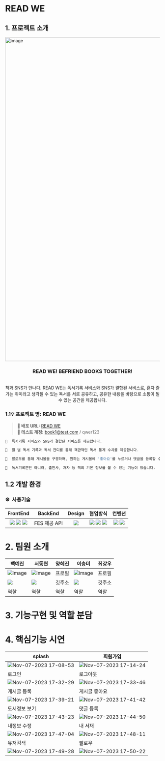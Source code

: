 # READ WE

## 1. 프로젝트 소개

<img width="1053" alt="image" src="https://github.com/FRONTENDSCHOOL7/final-13-read-we/assets/138555225/79f3ec9c-5205-460f-9b02-263e2c26d508">
<div align="center">
<h3>READ WE! BEFRIEND BOOKS TOGETHER!</h3><br />
책과 SNS가 만나다.
READ WE는 독서기록 서비스와 SNS가 결합된 서비스로, 혼자 즐기는 취미라고 생각될 수 있는 독서를 서로 공유하고, 공유한 내용을 바탕으로 소통이 될 수 있는 공간을 제공합니다.
</div>



### 1.1💡 프로젝트 명: READ WE

> **🔗 배포 URL:** [READ WE](https://frontendschool7.github.io/final-13-read-we/) <br />
**🔗 테스트 계정:** book1@test.com / qwer123
```jsx
📕  독서기록 서비스와 SNS가 결합된 서비스를 제공합니다.

📗  월 별 독서 기록과 독서 잔디를 통해 객관적인 독서 통계 수치를 제공합니다.

📒  팔로우를 통해 게시물을 구경하며, 원하는 게시물에 '좋아요'를 누르거나 댓글을 등록할 수 있습니다.

📙  독서기록뿐만 아니라, 출판사, 저자 등 책의 기본 정보를 볼 수 있는 기능이 있습니다.
```

## 1.2 개발 환경

### ⚙️   사용기술 
| FrontEnd | BackEnd | Design | 협업방식 | 컨벤션 |
| :----: | :----: | :----: | :----: | :----: |
| <img src="https://img.shields.io/badge/React-61DAFB?style=flat-square&logo=React&logoColor=black"> <img src="https://img.shields.io/badge/styledcomponents-CC6699?style=flat-square&logo=styledcomponents&logoColor=white"> <img src="https://img.shields.io/badge/JavaScript-F7DF1E.svg?style=flat-square&logo=JavaScript&logoColor=black"> | FES 제공 API | <img src="https://img.shields.io/badge/figma-FBCEB1?style=flat-square&logo=figma&logoColor=white"> | <img src="https://img.shields.io/badge/GitHub-181717?style=flat-square&logo=GitHub&logoColor=white"> <img src="https://img.shields.io/badge/Notion-000000.svg?style=flat-square&logo=Notion&logoColor=white"> <img src="https://img.shields.io/badge/Discord-5865F2?style=flat-square&logo=Discord&logoColor=white"> | <img src="https://img.shields.io/badge/Prettier-F7B93E.svg?style=flat-square&logo=Prettier&logoColor=black"> <img src="https://img.shields.io/badge/ESLint-4B32C3.svg?style=flat-square&logo=ESLint&logoColor=white"> |


# 2. 팀원 소개
|백예린|서동현|양혜진|이승미|최강우|
|---|---|---|---|---|
|![image](https://github.com/FRONTENDSCHOOL7/final-13-read-we/assets/138555225/6bc1f7bc-303a-4e41-9f59-88791f808d82)|![image](https://github.com/FRONTENDSCHOOL7/final-13-read-we/assets/138555225/8fa9c731-80a0-4dea-afb6-6bef222fd970)|프로필|![image](https://github.com/FRONTENDSCHOOL7/final-13-read-we/assets/138555225/1a3f210b-8dd4-4470-ad3f-3769d21f7663)|프로필|
|<a href="https://github.com/TheVolunteers"><img src="https://img.shields.io/badge/GitHub-181717?style=flat&logo=GitHub&logoColor=white"/></a>|<a href="https://github.com/dongmay98"><img src="https://img.shields.io/badge/GitHub-181717?style=flat&logo=GitHub&logoColor=white"/></a>|깃주소|<a href="https://github.com/seungmimi"><img src="https://img.shields.io/badge/GitHub-181717?style=flat&logo=GitHub&logoColor=white"/></a>|깃주소|
|역할|역할|역할|역할|역할|


# 3. 기능구현 및 역할 분담


# 4. 핵심기능 시연

| splash                                                 | 회원가입                                                             |
| ------------------------------------------------------ | -------------------------------------------------------------------- |
| ![Nov-07-2023 17-08-53](https://github.com/FRONTENDSCHOOL7/final-13-read-we/assets/138555225/010e91f7-28ba-4048-9070-ac70e3b8edff) | ![Nov-07-2023 17-14-24](https://github.com/FRONTENDSCHOOL7/final-13-read-we/assets/138555225/737a5fa0-957b-4a83-a9c3-60bb65316a16) |
| 로그인                                                 | 로그아웃                                                             |
| ![Nov-07-2023 17-32-29](https://github.com/FRONTENDSCHOOL7/final-13-read-we/assets/138555225/63e36829-3a5b-4cfe-9eda-1b87a68bcb26) |  ![Nov-07-2023 17-33-46](https://github.com/FRONTENDSCHOOL7/final-13-read-we/assets/138555225/e33951db-67a0-4fd9-a95b-1873ce6a0bb3) |
| 게시글 등록                                             | 게시글 좋아요                                                       |
| ![Nov-07-2023 17-39-21](https://github.com/FRONTENDSCHOOL7/final-13-read-we/assets/138555225/1172aba5-9e29-4e44-a67d-4dd638026b83) |  ![Nov-07-2023 17-41-42](https://github.com/FRONTENDSCHOOL7/final-13-read-we/assets/138555225/83ea5fbb-4172-4ada-9a86-8b1d0545792c) |
| 도서정보 보기                                         | 댓글 등록                                                       |
| ![Nov-07-2023 17-43-23](https://github.com/FRONTENDSCHOOL7/final-13-read-we/assets/138555225/4083ca40-411a-47c9-9433-ccbbc4c0a4ea) | ![Nov-07-2023 17-44-50](https://github.com/FRONTENDSCHOOL7/final-13-read-we/assets/138555225/b4a52684-4c36-44fd-8f70-437747654841)|
| 내정보 수정                                            | 내 서재                                                                 |
| ![Nov-07-2023 17-47-04](https://github.com/FRONTENDSCHOOL7/final-13-read-we/assets/138555225/64927e54-84aa-4b76-a577-df4da18717ed) | ![Nov-07-2023 17-48-11](https://github.com/FRONTENDSCHOOL7/final-13-read-we/assets/138555225/68c5e87c-b124-4333-bc53-7b307f2adef7) |
| 유저검색                                               | 팔로우                                                               |
| ![Nov-07-2023 17-49-28](https://github.com/FRONTENDSCHOOL7/final-13-read-we/assets/138555225/b850358f-7a9e-48c2-a7f9-e7b644a95235) | ![Nov-07-2023 17-50-22](https://github.com/FRONTENDSCHOOL7/final-13-read-we/assets/138555225/507d917c-1bd1-476f-bf04-9f49925026a3) |

